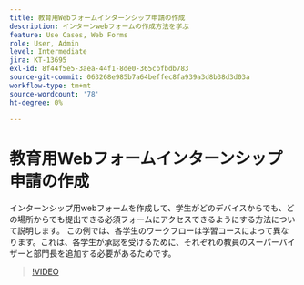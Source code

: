 ```yaml
---
title: 教育用Webフォームインターンシップ申請の作成
description: インターンwebフォームの作成方法を学ぶ
feature: Use Cases, Web Forms
role: User, Admin
level: Intermediate
jira: KT-13695
exl-id: 8f44f5e5-3aea-44f1-8de0-365cbfbdb783
source-git-commit: 063268e985b7a64beffec8fa939a3d8b38d3d03a
workflow-type: tm+mt
source-wordcount: '78'
ht-degree: 0%

---
```


# 教育用Webフォームインターンシップ申請の作成

インターンシップ用webフォームを作成して、学生がどのデバイスからでも、どの場所からでも提出できる必須フォームにアクセスできるようにする方法について説明します。 この例では、各学生のワークフローは学習コースによって異なります。これは、各学生が承認を受けるために、それぞれの教員のスーパーバイザーと部門長を追加する必要があるためです。

>[!VIDEO](https://video.tv.adobe.com/v/3421853?quality=12&learn=on&hidetitle=true)
